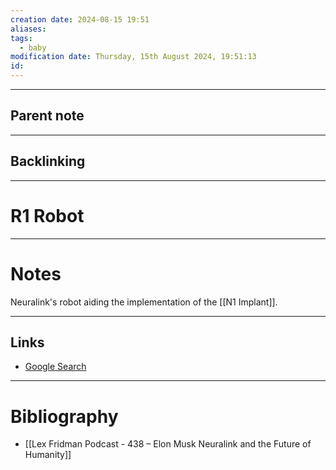 ```yaml
---
creation date: 2024-08-15 19:51
aliases: 
tags:
  - baby
modification date: Thursday, 15th August 2024, 19:51:13
id:
---
```

---

## Parent note
---
## Backlinking


---
# R1 Robot


---
# Notes
Neuralink's robot aiding the implementation of the [[N1 Implant]].

---
## Links
- [Google Search](https://www.google.com/search?q=R1+Robot)

---
# Bibliography
+ [[Lex Fridman Podcast - 438 – Elon Musk Neuralink and the Future of Humanity]]